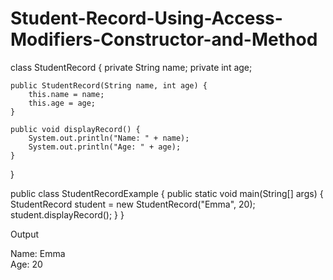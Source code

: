 # Student-Record-Using-Access-Modifiers-Constructor-and-Method
class StudentRecord {
    private String name;
    private int age;

    public StudentRecord(String name, int age) {
        this.name = name;
        this.age = age;
    }

    public void displayRecord() {
        System.out.println("Name: " + name);
        System.out.println("Age: " + age);
    }
}

public class StudentRecordExample {
    public static void main(String[] args) {
        StudentRecord student = new StudentRecord("Emma", 20);
        student.displayRecord();
    }
}

Output

Name: Emma  
Age: 20
